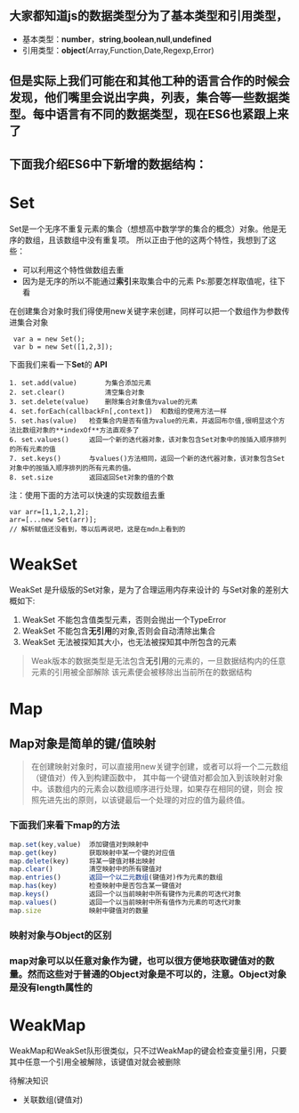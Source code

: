 ## 大家都知道js的数据类型分为了基本类型和引用类型，
- 基本类型：**number**，**string**,**boolean**,**null**,**undefined**
- 引用类型：**object**(Array,Function,Date,Regexp,Error)
## 但是实际上我们可能在和其他工种的语言合作的时候会发现，他们嘴里会说出**字典**，**列表**，**集合**等一些数据类型。每中语言有不同的数据类型，现在ES6也紧跟上来了

## 下面我介绍ES6中下新增的数据结构：
# Set
  Set是一个无序不重复元素的集合（想想高中数学学的集合的概念）对象。他是无序的数组，且该数组中没有重复项。
所以正由于他的这两个特性，我想到了这些：
 - 可以利用这个特性做数组去重
 - 因为是无序的所以不能通过**索引**来取集合中的元素 Ps:那要怎样取值呢，往下看

在创建集合对象时我们得使用new关键字来创建，同样可以把一个数组作为参数传进集合对象
```
 var a = new Set();
 var b = new Set([1,2,3]);
```
下面我们来看一下**Set**的 **API**
```
1. set.add(value)       为集合添加元素
2. set.clear()          清空集合对象
3. set.delete(value)    删除集合对象值为value的元素 
4. set.forEach(callbackFn[,context])  和数组的使用方法一样
5. set.has(value)   检查集合内是否有值为value的元素，并返回布尔值,很明显这个方法比数组对象的**indexOf**方法直观多了
6. set.values()     返回一个新的迭代器对象，该对象包含Set对象中的按插入顺序排列的所有元素的值
7. set.keys()       与values()方法相同，返回一个新的迭代器对象，该对象包含Set对象中的按插入顺序排列的所有元素的值。
8. set.size         返回返回Set对象的值的个数
```
注：使用下面的方法可以快速的实现数组去重
```
var arr=[1,1,2,1,2];
arr=[...new Set(arr)];
// 解析赋值还没看到，等以后再说吧，这是在mdn上看到的
```
# WeakSet
WeakSet 是升级版的Set对象，是为了合理运用内存来设计的
与Set对象的差别大概如下:
   1.  WeakSet 不能包含值类型元素，否则会抛出一个TypeError
   2.  WeakSet 不能包含**无引用**的对象,否则会自动清除出集合
   3.  WeakSet 无法被探知其大小，也无法被探知其中所包含的元素
> Weak版本的数据类型是无法包含**无引用**的元素的，一旦数据结构内的任意元素的引用被全部解除
该元素便会被移除出当前所在的数据结构

# Map
## **Map**对象是简单的键/值映射
> 在创建映射对象时，可以直接用new关键字创建，或者可以将一个二元数组（键值对）传入到构建函数中，
其中每一个键值对都会加入到该映射对象中。该数组内的元素会以数组顺序进行处理，如果存在相同的键，则会
按照先进先出的原则，以该键最后一个处理的对应的值为最终值。

### 下面我们来看下map的方法
```javascript
map.set(key,value)  添加键值对到映射中
map.get(key)        获取映射中某一个键的对应值
map.delete(key)     将某一键值对移出映射
map.clear()         清空映射中的所有键值对
map.entries()       返回一个以二元数组(键值对)作为元素的数组
map.has(key)        检查映射中是否包含某一键值对
map.keys()          返回一个以当前映射中所有键作为元素的可迭代对象
map.values()        返回一个以当前映射中所有值作为元素的可迭代对象
map.size            映射中键值对的数量
```
### 映射对象与Object的区别
 ### **map**对象可以以任意对象作为键，也可以很方便地获取键值对的数量。然而这些对于普通的**Object**对象是不可以的，注意。Object对象是没有length属性的
# WeakMap
WeakMap和WeakSet队形很类似，只不过WeakMap的键会检查变量引用，只要其中任意一个引用全被解除，该键值对就会被删除



待解决知识
- 关联数组(键值对)
